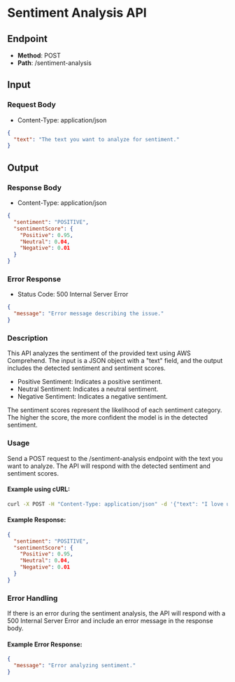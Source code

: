 # Sentiment Analysis API

## Endpoint

- **Method**: POST
- **Path**: /sentiment-analysis

## Input

### Request Body

- Content-Type: application/json

```json
{
  "text": "The text you want to analyze for sentiment."
}
```

## Output

### Response Body

- Content-Type: application/json

```json
{
  "sentiment": "POSITIVE",
  "sentimentScore": {
    "Positive": 0.95,
    "Neutral": 0.04,
    "Negative": 0.01
  }
}
```

### Error Response

- Status Code: 500 Internal Server Error

```json
{
  "message": "Error message describing the issue."
}
```

### Description

This API analyzes the sentiment of the provided text using AWS Comprehend. The input is a JSON object with a "text" field, and the output includes the detected sentiment and sentiment scores.

- Positive Sentiment: Indicates a positive sentiment.
- Neutral Sentiment: Indicates a neutral sentiment.
- Negative Sentiment: Indicates a negative sentiment.
  
The sentiment scores represent the likelihood of each sentiment category. The higher the score, the more confident the model is in the detected sentiment.

### Usage

Send a POST request to the /sentiment-analysis endpoint with the text you want to analyze. The API will respond with the detected sentiment and sentiment scores.

#### Example using cURL:

```bash
curl -X POST -H "Content-Type: application/json" -d '{"text": "I love using this product! It\'s amazing."}' https://your-api-gateway-url/sentiment-analysis
```

#### Example Response:

```json
{
  "sentiment": "POSITIVE",
  "sentimentScore": {
    "Positive": 0.95,
    "Neutral": 0.04,
    "Negative": 0.01
  }
}
```

### Error Handling

If there is an error during the sentiment analysis, the API will respond with a 500 Internal Server Error and include an error message in the response body.

#### Example Error Response:

```json
{
  "message": "Error analyzing sentiment."
}
```





